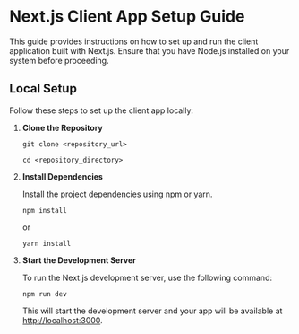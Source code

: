 <!DOCTYPE html>
<html>
<body>
    <h1>Next.js Client App Setup Guide</h1>

  <p>This guide provides instructions on how to set up and run the client application built with Next.js. Ensure that you have Node.js installed on your system before proceeding.</p>

  <h2>Local Setup</h2>

  <p>Follow these steps to set up the client app locally:</p>

  <ol>
        <li>
            <strong>Clone the Repository</strong>
            <pre><code>git clone &lt;repository_url&gt;</code></pre>
            <pre><code>cd &lt;repository_directory&gt;</code></pre>
        </li>
        <li>
            <strong>Install Dependencies</strong>
            <p>Install the project dependencies using npm or yarn.</p>
            <pre><code>npm install</code></pre>
            <p>or</p>
            <pre><code>yarn install</code></pre>
        </li>
        <li>
            <strong>Start the Development Server</strong>
            <p>To run the Next.js development server, use the following command:</p>
            <pre><code>npm run dev</code></pre>
            <p>This will start the development server and your app will be available at <a href="http://localhost:3000" target="_blank">http://localhost:3000</a>.</p>
        </li>
    </ol>
</html>
